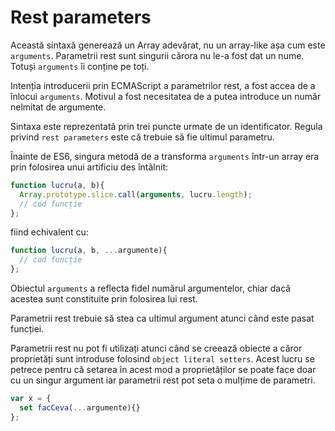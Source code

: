 # Rest parameters

Această sintaxă generează un Array adevărat, nu un array-like așa cum este `arguments`. Parametrii rest sunt singurii cărora nu le-a fost dat un nume. Totuși `arguments` îi conține pe toți.

Intenția introducerii prin ECMAScript a parametrilor rest, a fost accea de a înlocui `arguments`. Motivul a fost necesitatea de a putea introduce un număr nelmitat de argumente.

Sintaxa este reprezentată prin trei puncte urmate de un identificator. Regula privind `rest parameters` este că trebuie să fie ultimul parametru.

Înainte de ES6, singura metodă de a transforma `arguments` într-un array era prin folosirea unui artificiu des întâlnit:

```javascript
function lucru(a, b){
  Array.prototype.slice.call(arguments, lucru.length);
  // cod funcție
};
```

fiind echivalent cu:

```javascript
function lucru(a, b, ...argumente){
  // cod funcție
};
```

Obiectul `arguments` a reflecta fidel numărul argumentelor, chiar dacă acestea sunt constituite prin folosirea lui rest.

Parametrii rest trebuie să stea ca ultimul argument atunci când este pasat funcției.

Parametrii rest nu pot fi utilizați atunci când se creează obiecte a căror proprietăți sunt introduse folosind `object literal setters`. Acest lucru se petrece pentru că setarea în acest mod a proprietăților se poate face doar cu un singur argument iar parametrii rest pot seta o mulțime de parametri.

```javascript
var x = {
  set facCeva(...argumente){}
};
```
